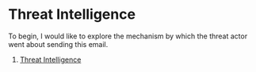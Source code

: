 # Threat Intelligence

To begin, I would like to explore the mechanism by which the threat actor went about sending this email.
1. <a href="https://github.com/ponsinfosec/phishing-analysis/blob/main/threat-intelligence.md">Threat Intelligence</a>
